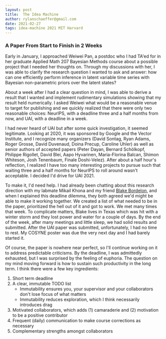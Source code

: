 ```yaml
---
layout: post
title:  The Idea Machine
author: rylanschaeffer@gmail.com
date: 2021-02-27
tags: idea-machine 2021 MIT Harvard
---
```

### A Paper From Start to Finish in 2 Weeks

Early in January, I approached Weiwei Pan, a postdoc who I had TA'ed
for in her graduate Applied Math 207 Bayesian Methods course about a possible
project that I needed her thoughts on. Through my discussions with her, I was able to
clarify the research question I wanted to ask and answer: how can one efficiently 
perform inference in latent variable time series with Bayesian non-parametric priors
over the latent states?

About a week after I had a clear question in mind, I was able to derive a result that I
wanted and implement rudimentary simulations showing that my result held numerically.
I asked Weiwei what would be a reasonable venue to target for publishing and we
quickly realized that there were only two reasonable choices: NeurIPS, with a deadline three
and a half months from now, and UAI, with a deadline in a week.

I had never heard of UAI but after some quick investigation, it seemed legitimate. Looking
at 2020, it was sponsored by Google and the Vector Institute, and I recognize many
organizers (David Sontag, Ryan Adams, Roger Grosse, David Duvenaud, Doina Precup,
Caroline Uhler) as well as senior authors of accepted papers (Peter Dayan, 
Bernard Schölkopf, Philippe Rigollet,
David Blei, Aapo Hyvarinen, Maria-Florina Balcan, Shimon Whiteson, Josh Tenenbaum,
Finale Doshi-Velez). After about a half hour's reflection, I realized 
I have too many interesting projects to pursue such that waiting three and a half months 
for NeurIPS to roll around wasn't acceptable. I decided I'd drive for UAI 2021.

To make it, I'd need help. I had already been chatting about this research direction with my labmate
Mikail Khona and my friend [Blake Bordelon](https://blakebordelon.github.io/), and when I 
explained this deadline dilemma, they both agreed we'd might be able to make it working
together. We created a list of what needed to be in the paper, prioritized the hell out of it
and got to work. We met many times that week. To complicate matters, Blake lives in Texas
which was hit with a winter storm and they lost power and water for a couple of days.
By the end of the week, after many meetings and little sleep, we had solid results and submitted.
After the UAI paper was submitted, unfortunately, I had no time to rest. My COSYNE poster was due the very
next day and I had barely started it.

Of course, the paper is nowhere near perfect, so I'll continue working on it to address 
predictable criticisms. By the deadline, I was admittedly exhausted, but I was surprised by 
the feeling of euphoria. The question on my mind moving forward is how to sustain such productivity
in the long term. I think there were a few key ingredients:

1. Short term deadline
2. A clear, immutable TODO list
   - Immutability ensures you, your supervisor and your collaborators don't lose focus of what matters
   - Immutability reduces exploration, which I think necessarily introduces drag
3. Motivated collaborators, which adds (1) camaraderie and (2) motivation to be a positive contributor
4. Frequent (daily) communication to make course corrections as necessary
5. Complementary strengths amongst collaborators


